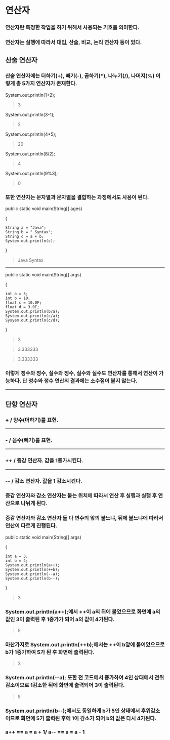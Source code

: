# 연산자
### 연산자란 특정한 작업을 하기 위해서 사용되는 기호를 의미한다.
### 연산자는 실행에 따라서 대입, 산술, 비교, 논리 연산자 등이 있다.
## 산술 연산자
### 산술 연산자에는 더하기(+), 빼기(-), 곱하기(*), 나누기(/), 나머지(%) 이렇게 총 5가지 연산자가 존재한다.
System.out.println(1+2);
> 3

System.out.println(3-1);
> 2

System.out.println(4*5);
> 20

System.out.println(8/2);
> 4

System.out.println(9%3);
> 0
### 또한 연산자는 문자열과 문자열을 결합하는 과정에서도 사용이 된다.
public static void main(String[] ages)

{

    String a = "Java";
    String b = " Syntax";
    String c = a + b;
    System.out.println(c);
}
> Java Syntax
---
public static void main(String[] args)

{

    int a = 3;
    int b = 10;
    float c = 10.0F;
    float d = 3.0F;
    System.out.println(b/a);
    System.out.println(c/a);
    Sysyem.out.println(c/d);
}
> 3

> 3.333333

> 3.333333
### 이렇게 정수와 정수, 실수와 정수, 실수와 실수도 연산자를 통해서 연산이 가능하다. 단 정수와 정수 연산의 결과에는 소수점이 붙지 않는다.
---
## 단항 연산자
### + / 양수(더하기)를 표현.
---
### - / 음수(빼기)를 표현.
---
### ++ / 증감 연산자. 값을 1증가시킨다.
---
### -- / 감소 연산자. 값을 1 감소시킨다.
### 증감 연산자와 감소 연산자는 붙는 위치에 따라서 연산 후 실행과 실행 후 연산으로 나뉘게 된다.
### 증감 연산자와 감소 연산자 둘 다 변수의 앞의 붙느냐, 뒤에 붙느냐에 따라서 연산이 다르게 진행된다.
public static void main(String[] args)

{

    int a = 3;
    int b = 4;
    System.out.println(a++);
    System.out.println(++b);
    System.out.println(--a);
    System.out.println(b--);
}
> 3
### System.out.println(a++);에서 ++이 a의 뒤에 붙었으므로 화면에 a의 값인 3이 출력된 후 1증가가 되어 a의 값이 4가된다.
> 5
### 마찬가지로 System.out.println(++b);에서는 ++이 b앞에 붙어있으므로 b가 1증가하여 5가 된 후 화면에 출력된다.
> 3
### System.out.println(--a); 또한 전 코드에서 증가하여 4인 상태에서 전위감소이므로 1감소한 뒤에 화면에 출력되어 3이 출력된다.
> 5
### System.out.println(b--);에서도 동일하게 b가 5인 상태에서 후위감소이므로 화면에 5가 출력된 후에 1이 감소가 되어 b의 값은 다시 4가된다.
### a++ == a = a + 1/ a-- == a = a - 1
